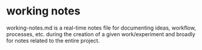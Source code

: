 # working notes

working-notes.md is a real-time notes file for documenting ideas, workflow, processes, etc. during the creation of a given work/experiment and broadly for notes related to the entire project.